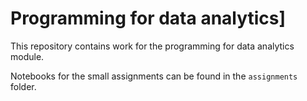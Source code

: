 # Programming for data analytics]

This repository contains work for the programming for data analytics module. 

Notebooks for the small assignments can be found in the `assignments` folder.
